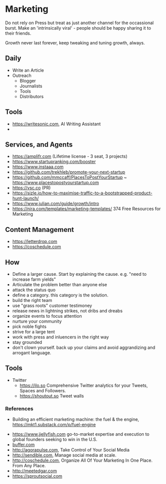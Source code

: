 # Marketing

Do not rely on Press but treat as just another channel for the occassional burst.
Make an 'intrinsically viral' - people should be happy sharing it to their friends.

Growth never last forever, keep tweaking and tuning growth, always.

## Daily

- Write an Article
- Outreach
    + Blogger
    + Journalists
    + Tools
    + Distributors

## Tools

- https://writesonic.com, AI Writing Assistant
- 

## Services, and Agents

- https://amplifr.com (Lifetime license - 3 seat, 3 projects)
- https://www.startupranking.com/booster
- https://www.instaaa.com
- https://github.com/trekhleb/promote-your-next-startup
- https://github.com/mmccaff/PlacesToPostYourStartup ~ https://www.placestopostyourstartup.com
- https://vsc.co (PR)
- https://sizle.io/how-to-maximise-traffic-to-a-bootstrapped-product-hunt-launch/
- https://www.julian.com/guide/growth/intro
- https://nira.com/templates/marketing-templates/ 374 Free Resources for Marketing

## Content Management

- https://letterdrop.com
- https://coschedule.com

## How

- Define a larger cause. Start by explaining the cause. e.g. "need to increase farm yields"
- Articulate the problem better than anyone else
- attack the status quo
- define a category. this category is the solution.
- build the right team
- use "grass roots" customer testimoney
- release news in lightning strikes, not dribs and dreabs
- organize events to focus attention
- nurture your community
- pick noble fights
- strive for a large tent
- work with press and inluencers in the right way
- stay grounded
- don't clown yourself. back up your claims and avoid aggrandizing and arrogant language.

## Tools

- Twitter
    + https://ilo.so Comprehensive Twitter analytics for your Tweets, Spaces and Followers.
    + https://shoutout.so Tweet walls

### References

- Building an efficient marketing machine: the fuel & the engine, https://mkt1.substack.com/p/fuel-engine

* https://www.jjellyfish.com go-to-market expertise and execution to global founders seeking to win in the U.S.
* [buffer.com](http://buffer.com)
* http://agorapulse.com, Take Control of Your Social Media
* http://sendible.com, Manage social media at scale.
* http://coschedule.com, Organize All Of Your Marketing In One Place. From Any Place.
* http://meetedgar.com
* https://sproutsocial.com
